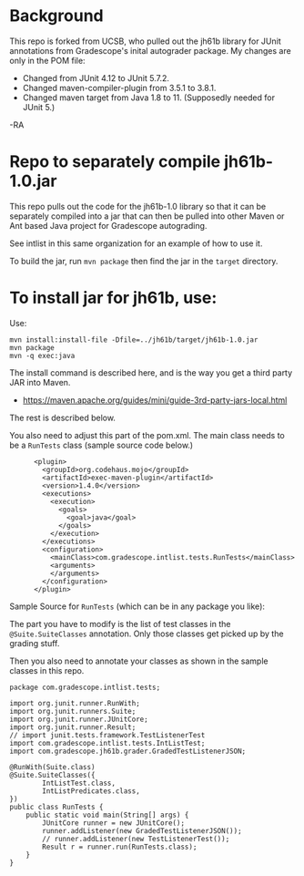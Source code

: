 # Background
This repo is forked from UCSB, who pulled out the jh61b library for JUnit annotations from Gradescope's inital autograder package. My changes are only in the POM file:
* Changed from JUnit 4.12 to JUnit 5.7.2.
* Changed maven-compiler-plugin from 3.5.1 to 3.8.1.
* Changed maven target from Java 1.8 to 11. (Supposedly needed for JUnit 5.)

-RA

# Repo to separately compile jh61b-1.0.jar

This repo pulls out the code for the jh61b-1.0 library
so that it can be separately compiled into a jar that
can then be pulled into other Maven or Ant based Java
project for Gradescope autograding.

See intlist in this same organization for an example of how to use it.

To build the jar, run `mvn package` then find the jar in the `target` directory.

# To install jar for jh61b, use:

Use:

```
mvn install:install-file -Dfile=../jh61b/target/jh61b-1.0.jar
mvn package
mvn -q exec:java
```

The install command is described here, and is the way you get a third party
JAR into Maven.

* <https://maven.apache.org/guides/mini/guide-3rd-party-jars-local.html>

The rest is described below.

You also need to adjust this part of the pom.xml.  The main class needs to be a `RunTests` class (sample source code below.)

```
      <plugin>
        <groupId>org.codehaus.mojo</groupId>
        <artifactId>exec-maven-plugin</artifactId>
        <version>1.4.0</version>
        <executions>
          <execution>
            <goals>
              <goal>java</goal>
            </goals>
          </execution>
        </executions>
        <configuration>
          <mainClass>com.gradescope.intlist.tests.RunTests</mainClass>
          <arguments>
          </arguments>
        </configuration>
      </plugin>

```

Sample Source for `RunTests` (which can be in any package you like):

The part you have to modify is the list of test classes in
the `@Suite.SuiteClasses` annotation.  Only those classes get picked up
by the grading stuff.

Then you also need to annotate your classes as shown in the sample classes
in this repo.


```
package com.gradescope.intlist.tests;

import org.junit.runner.RunWith;
import org.junit.runners.Suite;
import org.junit.runner.JUnitCore;
import org.junit.runner.Result;
// import junit.tests.framework.TestListenerTest
import com.gradescope.intlist.tests.IntListTest;
import com.gradescope.jh61b.grader.GradedTestListenerJSON;

@RunWith(Suite.class)
@Suite.SuiteClasses({
        IntListTest.class,
        IntListPredicates.class,
})
public class RunTests {
    public static void main(String[] args) {
        JUnitCore runner = new JUnitCore();
        runner.addListener(new GradedTestListenerJSON());
        // runner.addListener(new TestListenerTest());
        Result r = runner.run(RunTests.class);
    }
}
```
